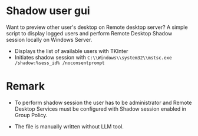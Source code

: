 # Shadow user gui
Want to preview other user's desktop on Remote desktop server? A simple script to display logged users and perform Remote Desktop Shadow session locally on Windows Server.
* Displays the list of available users with TKInter
* Initiates shadow session with `C:\\Windows\\system32\\mstsc.exe /shadow:%sess_id% /noconsentprompt`

  
# Remark
* To perform shadow session the user has to be administrator and Remote Desktop Services must be configured with Shadow session enabled in Group Policy.

* The file is manually written without LLM tool.

